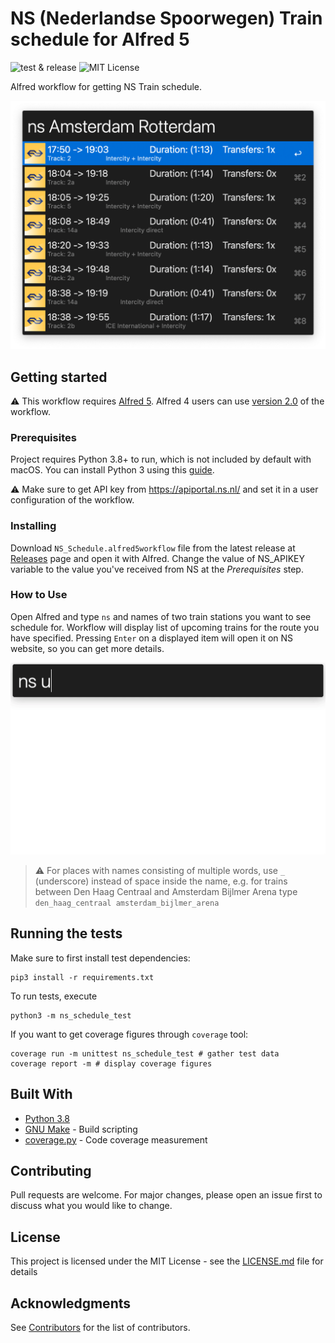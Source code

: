 # NS (Nederlandse Spoorwegen) Train schedule for Alfred 5

![test & release](https://github.com/artemy/alfred-ns-schedule/workflows/test%20&%20release/badge.svg)
![MIT License](https://img.shields.io/apm/l/atomic-design-ui.svg?)

Alfred workflow for getting NS Train schedule.

![image](.readme/images/screenshot.png)

## Getting started

⚠️ This workflow requires [Alfred 5](https://www.alfredapp.com/alfred-5-whats-new/).
Alfred 4 users can use [version 2.0](https://github.com/artemy/alfred-ns-schedule/releases/tag/v2.0) of the workflow.

### Prerequisites

Project requires Python 3.8+ to run, which is not included by default with macOS. You can install Python 3 using
this [guide](https://docs.python-guide.org/starting/install3/osx/).

⚠️ Make sure to get API key from https://apiportal.ns.nl/ and set it in a user configuration of the workflow.

### Installing

Download `NS_Schedule.alfred5workflow` file from the latest release
at [Releases](https://github.com/artemy/alfred-ns-schedule/releases) page and open it with Alfred.
Change the value of NS_APIKEY variable to the value you've received from NS at the _Prerequisites_ step.

### How to Use

Open Alfred and type `ns` and names of two train stations you want to see schedule for. Workflow will display list of
upcoming trains for the route you have specified. Pressing `Enter` on a displayed item will open it on NS website, so
you can get more details.

![animation](.readme/images/animation.gif)

> ⚠️ For places with names consisting of multiple words, use `_` (underscore) instead of space inside the name, e.g. for trains between Den Haag Centraal and Amsterdam Bijlmer Arena type `den_haag_centraal amsterdam_bijlmer_arena`

## Running the tests

Make sure to first install test dependencies:

```shell
pip3 install -r requirements.txt
```

To run tests, execute

```shell
python3 -m ns_schedule_test
```

If you want to get coverage figures through `coverage` tool:

```shell
coverage run -m unittest ns_schedule_test # gather test data
coverage report -m # display coverage figures
```

## Built With

* [Python 3.8](https://docs.python.org/3.8/)
* [GNU Make](https://www.gnu.org/software/make/manual/make.html) - Build scripting
* [coverage.py](https://coverage.readthedocs.io/) - Code coverage measurement

## Contributing

Pull requests are welcome. For major changes, please open an issue first to discuss what you would like to change.

## License

This project is licensed under the MIT License - see the [LICENSE.md](LICENSE.md) file for details

## Acknowledgments

See [Contributors](https://github.com/artemy/ns_schedule_test/contributors) for the list of contributors.

